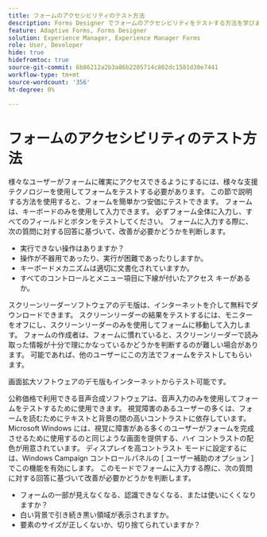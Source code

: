 ```yaml
---
title: フォームのアクセシビリティのテスト方法
description: Forms Designer でフォームのアクセシビリティをテストする方法を学びます。
feature: Adaptive Forms, Forms Designer
solution: Experience Manager, Experience Manager Forms
role: User, Developer
hide: true
hidefromtoc: true
source-git-commit: 6b86212a2b3a86b2205714c802dc1581d30e7441
workflow-type: tm+mt
source-wordcount: '356'
ht-degree: 0%

---
```


# フォームのアクセシビリティのテスト方法

様々なユーザーがフォームに確実にアクセスできるようにするには、様々な支援テクノロジーを使用してフォームをテストする必要があります。 この節で説明する方法を使用すると、フォームを簡単かつ安価にテストできます。
フォームは、キーボードのみを使用して入力できます。 必ずフォーム全体に入力し、すべてのフィールドとボタンをテストしてください。 フォームに入力する際に、次の質問に対する回答に基づいて、改善が必要かどうかを判断します。

* 実行できない操作はありますか？
* 操作が不器用であったり、実行が困難であったりしますか。
* キーボードメカニズムは適切に文書化されていますか。
* すべてのコントロールとメニュー項目に下線が付いたアクセス キーがあるか。

スクリーンリーダーソフトウェアのデモ版は、インターネットを介して無料でダウンロードできます。 スクリーンリーダーの結果をテストするには、モニターをオフにし、スクリーンリーダーのみを使用してフォームに移動して入力します。 フォームの作成者は、フォームに慣れていると、スクリーンリーダーで読み取った情報が十分で理にかなっているかどうかを判断するのが難しい場合があります。 可能であれば、他のユーザーにこの方法でフォームをテストしてもらいます。

画面拡大ソフトウェアのデモ版もインターネットからテスト可能です。

公称価格で利用できる音声合成ソフトウェアは、音声入力のみを使用してフォームをテストするために使用できます。
視覚障害のあるユーザーの多くは、フォームを読むためにテキストと背景の間の高いコントラストに依存しています。 Microsoft Windows には、視覚に障害がある多くのユーザーがフォームを完成させるために使用するのと同じような画面を提供する、ハイ コントラストの配色が用意されています。 ディスプレイを高コントラスト モードに設定するには、Windows Campaign コントロールパネルの [ ユーザー補助のオプション ] でこの機能を有効にします。 このモードでフォームに入力する際に、次の質問に対する回答に基づいて改善が必要かどうかを判断します。

* フォームの一部が見えなくなる、認識できなくなる、または使いにくくなりますか？
* 白い背景で引き続き黒い領域が表示されますか。
* 要素のサイズが正しくないか、切り捨てられていますか？



